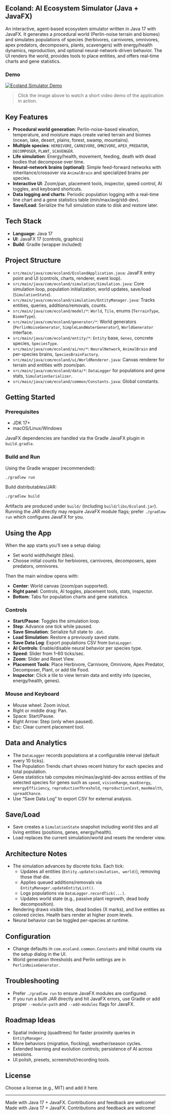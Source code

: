 ## Ecoland: AI Ecosystem Simulator (Java + JavaFX)

An interactive, agent-based ecosystem simulator written in Java 17 with JavaFX. It generates a procedural world (Perlin-noise terrain and biomes) and simulates populations of species (herbivores, carnivores, omnivores, apex predators, decomposers, plants, scavengers) with energy/health dynamics, reproduction, and optional neural-network-driven behavior. The UI renders the world, provides tools to place entities, and offers real-time charts and gene statistics.

### Demo
[![Ecoland Simulator Demo](Ecoland%20Demo%20Thumbnail.png)](https://lilllllly06.github.io/ecoland-simulator/Ecoland%20Demo.webm)

> Click the image above to watch a short video demo of the application in action.
> 
## Key Features
- **Procedural world generation**: Perlin-noise-based elevation, temperature, and moisture maps create varied terrain and biomes (ocean, lake, desert, plains, forest, swamp, mountains).
- **Multiple species**: `HERBIVORE`, `CARNIVORE`, `OMNIVORE`, `APEX_PREDATOR`, `DECOMPOSER`, `PLANT`, `SCAVENGER`.
- **Life simulation**: Energy/health, movement, feeding, death with dead bodies that decompose over time.
- **Neural-network brains (optional)**: Simple feed-forward networks with inheritance/crossover via `AnimalBrain` and specialized brains per species.
- **Interactive UI**: Zoom/pan, placement tools, inspector, speed control, AI toggles, and keyboard shortcuts.
- **Data logging and charts**: Periodic population logging with a real-time line chart and a gene statistics table (min/max/avg/std-dev).
- **Save/Load**: Serialize the full simulation state to disk and restore later.

## Tech Stack
- **Language**: Java 17
- **UI**: JavaFX 17 (controls, graphics)
- **Build**: Gradle (wrapper included)

## Project Structure
- `src/main/java/com/ecoland/EcolandApplication.java`: JavaFX entry point and UI (controls, charts, renderer, event loop).
- `src/main/java/com/ecoland/simulation/Simulation.java`: Core simulation loop, population initialization, world updates, save/load (`SimulationState`).
- `src/main/java/com/ecoland/simulation/EntityManager.java`: Tracks entities, queries, additions/removals, counts.
- `src/main/java/com/ecoland/model/*`: `World`, `Tile`, enums (`TerrainType`, `BiomeType`).
- `src/main/java/com/ecoland/generator/*`: World generators (`PerlinNoiseGenerator`, `SimpleLandWaterGenerator`), `WorldGenerator` interface.
- `src/main/java/com/ecoland/entity/*`: `Entity` base, `Genes`, concrete species, `SpeciesType`.
- `src/main/java/com/ecoland/ai/nn/*`: `NeuralNetwork`, `AnimalBrain` and per-species brains, `SpeciesBrainFactory`.
- `src/main/java/com/ecoland/ui/WorldRenderer.java`: Canvas renderer for terrain and entities with zoom/pan.
- `src/main/java/com/ecoland/data/*`: `DataLogger` for populations and gene stats, `SimulationSerializer`.
- `src/main/java/com/ecoland/common/Constants.java`: Global constants.

## Getting Started
### Prerequisites
- JDK 17+
- macOS/Linux/Windows

JavaFX dependencies are handled via the Gradle JavaFX plugin in `build.gradle`.

### Build and Run
Using the Gradle wrapper (recommended):

```bash
./gradlew run
```

Build distributables/JAR:

```bash
./gradlew build
```

Artifacts are produced under `build/` (including `build/libs/Ecoland.jar`). Running the JAR directly may require JavaFX module flags; prefer `./gradlew run` which configures JavaFX for you.

## Using the App
When the app starts you’ll see a setup dialog:
- Set world width/height (tiles).
- Choose initial counts for herbivores, carnivores, decomposers, apex predators, omnivores.

Then the main window opens with:
- **Center**: World canvas (zoom/pan supported).
- **Right panel**: Controls, AI toggles, placement tools, stats, inspector.
- **Bottom**: Tabs for population charts and gene statistics.

### Controls
- **Start/Pause**: Toggles the simulation loop.
- **Step**: Advance one tick while paused.
- **Save Simulation**: Serialize full state to `.dat`.
- **Load Simulation**: Restore a previously saved state.
- **Save Data Log**: Export populations CSV from `DataLogger`.
- **AI Controls**: Enable/disable neural behavior per species type.
- **Speed**: Slider from 1–60 ticks/sec.
- **Zoom**: Slider and Reset View.
- **Placement Tools**: Place Herbivore, Carnivore, Omnivore, Apex Predator, Decomposer, Plant, or add tile Food.
- **Inspector**: Click a tile to view terrain data and entity info (species, energy/health, genes).

### Mouse and Keyboard
- Mouse wheel: Zoom in/out.
- Right or middle drag: Pan.
- Space: Start/Pause.
- Right Arrow: Step (only when paused).
- Esc: Clear current placement tool.

## Data and Analytics
- The `DataLogger` records populations at a configurable interval (default every 10 ticks).
- The Population Trends chart shows recent history for each species and total population.
- Gene statistics tab computes min/max/avg/std-dev across entities of the selected species for genes such as `speed`, `visionRange`, `maxEnergy`, `energyEfficiency`, `reproductionThreshold`, `reproductionCost`, `maxHealth`, `spreadChance`.
- Use “Save Data Log” to export CSV for external analysis.

## Save/Load
- Save creates a `SimulationState` snapshot including world tiles and all living entities (positions, genes, energy/health).
- Load replaces the current simulation/world and resets the renderer view.

## Architecture Notes
- The simulation advances by discrete ticks. Each tick:
  - Updates all entities (`Entity.update(simulation, world)`), removing those that die.
  - Applies queued additions/removals via `EntityManager.updateEntityList()`.
  - Logs populations via `DataLogger.recordTick(...)`.
  - Updates world state (e.g., passive plant regrowth, dead body decomposition).
- Rendering draws visible tiles, dead bodies (X marks), and live entities as colored circles. Health bars render at higher zoom levels.
- Neural behavior can be toggled per-species at runtime.

## Configuration
- Change defaults in `com.ecoland.common.Constants` and initial counts via the setup dialog in the UI.
- World generation thresholds and Perlin settings are in `PerlinNoiseGenerator`.

## Troubleshooting
- Prefer `./gradlew run` to ensure JavaFX modules are configured.
- If you run a built JAR directly and hit JavaFX errors, use Gradle or add proper `--module-path` and `--add-modules` flags for JavaFX.

## Roadmap Ideas
- Spatial indexing (quadtrees) for faster proximity queries in `EntityManager`.
- More behaviors (migration, flocking), weather/season cycles.
- Extended learning and evolution controls; persistence of AI across sessions.
- UI polish, presets, screenshot/recording tools.

## License
Choose a license (e.g., MIT) and add it here.

---
Made with Java 17 + JavaFX. Contributions and feedback are welcome!
Made with Java 17 + JavaFX. Contributions and feedback are welcome!
